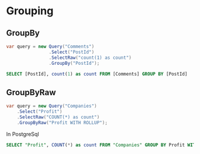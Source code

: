# Grouping

## GroupBy

```cs
var query = new Query("Comments")
                .Select("PostId")
                .SelectRaw("count(1) as count")
                .GroupBy("PostId");
```

```sql
SELECT [PostId], count(1) as count FROM [Comments] GROUP BY [PostId]
```

## GroupByRaw

```cs
var query = new Query("Companies")
    .Select("Profit")
    .SelectRaw("COUNT(*) as count")
    .GroupByRaw("Profit WITH ROLLUP");
```

In PostgreSql

```sql
SELECT "Profit", COUNT(*) as count FROM "Companies" GROUP BY Profit WITH ROLLUP
```